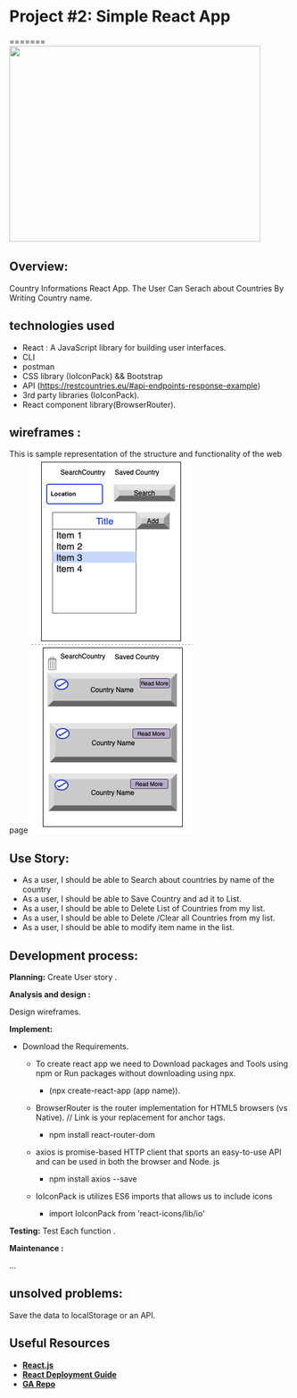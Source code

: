 

# Project #2: Simple React App

=======
<img src="https://image.flaticon.com/icons/svg/744/744502.svg" width="450" height="350">
## Overview:
Country Informations React App.
The User Can Serach about Countries By Writing Country name.
## technologies used
 * React :
  A JavaScript library for building user interfaces.
 * CLI
 * postman
 * CSS library (IoIconPack) && Bootstrap
 * API (https://restcountries.eu/#api-endpoints-response-example) 
 * 3rd party libraries (IoIconPack).
 * React component library(BrowserRouter).
## wireframes :
This is sample representation of the structure and functionality of the web page
![Getting Started](wireFrames.png)

## Use Story:
* As a user, I should be able to Search about countries by name of the country
*  As a user, I should be able to Save 
 Country and ad it to List.
 * As a user, I should be able to Delete List of Countries from my list.
 * As a user, I should be able to Delete /Clear all Countries from my list.
 * As a user, I should be able to modify item name in the list.

 ##  Development process:

**Planning:** Create User story .

**Analysis and design :**

Design wireframes.

**Implement:** 
- Download the Requirements.
  * To create react app we need to Download packages and Tools using npm
    or Run packages without downloading using npx. 
     * (npx create-react-app  (app name)).
  * BrowserRouter is the router implementation for HTML5 browsers (vs Native). // Link is your replacement for anchor tags.
     * npm install react-router-dom

  *   axios is promise-based HTTP client that sports an easy-to-use API and can be used in both the browser and Node. js
      * npm install axios --save 
  * IoIconPack is utilizes ES6 imports that allows us to include icons
      * import IoIconPack from 'react-icons/lib/io'


**Testing:** 
Test Each function .

**Maintenance :**

...
## unsolved problems:
Save the data to localStorage or an API.

## Useful Resources
- **[React.js](https://reactjs.org/)**
- **[React Deployment Guide](https://github.com/gitname/react-gh-pages)**
- **[GA Repo](https://github.com/sei-entropy/project-2-prompt)** 
 

